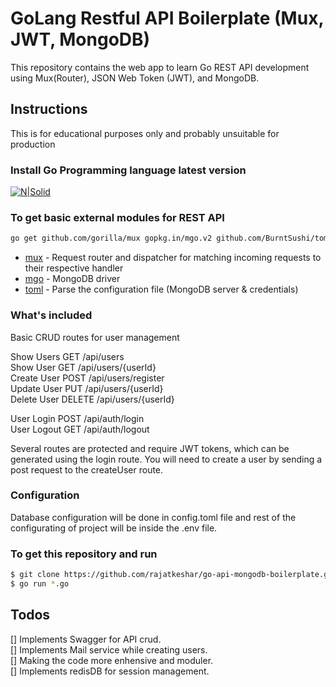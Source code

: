 # GoLang Restful API Boilerplate (Mux, JWT, MongoDB)  

This repository contains the web app to learn Go REST API development using Mux(Router), JSON Web Token (JWT), and MongoDB.

## Instructions

This is for educational purposes only and probably unsuitable for production

### Install Go Programming language latest version

[![N|Solid](https://sdtimes.com/wp-content/uploads/2018/02/golang.sh_-490x490.png)](https://golang.org/dl/)

### To get basic external modules for REST API

 ```sh
go get github.com/gorilla/mux gopkg.in/mgo.v2 github.com/BurntSushi/toml
```

* [mux](https://github.com/gorilla/mux) - Request router and dispatcher for matching incoming requests to their respective handler
* [mgo](https://gopkg.in/mgo.v2) - MongoDB driver
* [toml](https://github.com/BurntSushi/toml) - Parse the configuration file (MongoDB server & credentials)


### What's included

Basic CRUD routes for user management <br/>

Show Users GET      /api/users <br />
Show User GET       /api/users/{userId} <br /> 
Create User POST    /api/users/register <br />
Update User PUT     /api/users/{userId} <br />
Delete User DELETE  /api/users/{userId} <br />

User Login POST     /api/auth/login <br />
User Logout GET     /api/auth/logout <br />

Several routes are protected and require JWT tokens, which can be generated using the login route. You will need to create a user by sending a post request to the createUser route.

### Configuration

Database configuration will be done in config.toml file and rest of the configurating of project will be inside the .env file.

### To get this repository and run

 ```sh
$ git clone https://github.com/rajatkeshar/go-api-mongodb-boilerplate.git
$ go run *.go
```

## Todos

[] Implements Swagger for API crud. <br />
[] Implements Mail service while creating users. <br />
[] Making the code more enhensive and moduler. <br />
[] Implements redisDB for session management. <br />
